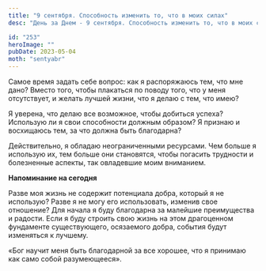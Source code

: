 ```yaml
---
title: "9 сентября. Способность изменить то, что в моих силах"
desc: "День за Днем - 9 сентября. Способность изменить то, что в моих силах"

id: "253"
heroImage: ""
pubDate: 2023-05-04
moth: "sentyabr"
---
```


Самое время задать себе вопрос: как я распоряжаюсь тем, что мне дано? Вместо
того, чтобы плакаться по поводу того, что у меня отсутствует, и желать лучшей
жизни, что я делаю с тем, что имею?

Я уверена, что делаю все возможное, чтобы добиться успеха? Использую ли я свои
способности должным образом? Я признаю и восхищаюсь тем, за что должна быть
благодарна?

Действительно, я обладаю неограниченными ресурсами. Чем больше я использую их,
тем больше они становятся, чтобы погасить трудности и болезненные аспекты, так
овладевшие моим вниманием.

**Напоминание на сегодня**

Разве моя жизнь не содержит потенциала добра, который я не использую? Разве я
не могу его использовать, изменив свое отношение? Для начала я буду благодарна
за малейшие преимущества и радости. Если я буду строить свою жизнь на этом
драгоценном фундаменте существующего, осязаемого добра, события будут
изменяться к лучшему.

«Бог научит меня быть благодарной за все хорошее, что я принимаю как само
собой разумеющееся».
